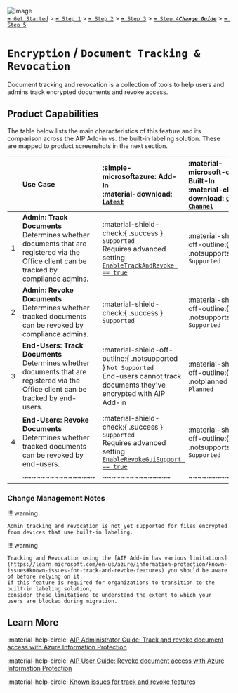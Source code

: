 ![image](https://user-images.githubusercontent.com/43501191/195164735-920ec45a-cd2c-41a1-9d22-6a557ca9ddc3.png)<br>
[`➡️ Get Started`](../../GetStarted.md) > [`➡️ Step 1`](../../AIP2MIPStep1.md) > [`➡️ Step 2`](../../AIP2MIPStep2.md) > [`➡️ Step 3`](../../AIP2MIPStep3.md) > [`➡️ Step 4`](../../AIP2MIPStep4.md)[***`Change Guide`***](../../CompareAIP2MIP.md) > [`➡️ Step 5`](../../AIP2MIPStep5.md)


# `Encryption` / `Document Tracking & Revocation`

Document tracking and revocation is a collection of tools to help users and admins track encrypted documents and revoke access.

## Product Capabilities
The table below lists the main characteristics of this feature and its comparison across the AIP Add-in vs. the built-in labeling solution. These are mapped to product screenshots in the next section. 

|  | Use Case  | :simple-microsoftazure: Add-In<br>:material-download: [`Latest`](https://learn.microsoft.com/en-us/azure/information-protection/rms-client/unifiedlabelingclient-version-release-history)| :material-microsoft-office: Built-In<br>:material-cloud-download: [`Current Channel`](https://learn.microsoft.com/en-us/microsoft-365/compliance/sensitivity-labels-office-apps#support-for-sensitivity-label-capabilities-in-apps) | :material-microsoft-office: Built-In<br>:material-calendar-clock: `Coming Soon` |
| :----                  | :---- | :---- | :---- | :---- | 
| 1 | **Admin: Track Documents** <br>Determines whether documents that are registered via the Office client can be tracked by compliance admins.  | :material-shield-check:{ .success } `Supported`<br>Requires advanced setting [`EnableTrackAndRevoke == true`](https://learn.microsoft.com/en-us/azure/information-protection/rms-client/clientv2-admin-guide-customizations#turn-off-document-tracking-features)  |  :material-shield-off-outline:{ .notsupported } `Not Supported` | :material-calendar-edit:{ .warning } `In Planning` |
| 2 | **Admin: Revoke Documents** <br>Determines whether tracked documents can be revoked by compliance admins.  | :material-shield-check:{ .success } `Supported`  |  :material-shield-off-outline:{ .notsupported } `Not Supported` | :material-calendar-edit:{ .warning } `In Planning` |
| 3 | **End-Users: Track Documents** <br>Determines whether documents that are registered via the Office client can be tracked by end-users.  | :material-shield-off-outline:{ .notsupported } `Not Supported`<br>End-users cannot track documents they've encrypted with AIP Add-in  |  :material-shield-off-outline:{ .notplanned  } `Not Planned` ||
| 4 | **End-Users: Revoke Documents** <br>Determines whether tracked documents can be revoked by end-users.  | :material-shield-check:{ .success } `Supported`<br>Requires advanced setting [`EnableRevokeGuiSupport == true`](https://learn.microsoft.com/en-us/azure/information-protection/rms-client/clientv2-admin-guide-customizations#turn-off-the-revoke-option-for-end-users-in-office-apps) |  :material-shield-off-outline:{ .notsupported } `Not Supported` | :material-calendar-edit:{ .warning } `In Planning` |
|  | ~~~~~~~~~~~~~~~~ | ~~~~~~~~~~~~~~~ | ~~~~~~~~~~~~~~~ |  ~~~~~~~~~~~~~~~ | 

### Change Management Notes

!!! warning

    Admin tracking and revocation is not yet supported for files encrypted from devices that use built-in labeling.

!!! warning

    Tracking and Revocation using the [AIP Add-in has various limitations](https://learn.microsoft.com/en-us/azure/information-protection/known-issues#known-issues-for-track-and-revoke-features) you should be aware of before relying on it.
    If this feature is required for organizations to transition to the built-in labeling solution, 
    consider these limitations to understand the extent to which your users are blocked during migration.

## Learn More

:material-help-circle: [AIP Administrator Guide: Track and revoke document access with Azure Information Protection](https://learn.microsoft.com/en-us/azure/information-protection/rms-client/track-and-revoke-admin)

:material-help-circle: [AIP User Guide: Revoke document access with Azure Information Protection](https://learn.microsoft.com/en-us/azure/information-protection/rms-client/revoke-access-user)

:material-help-circle: [Known issues for track and revoke features](https://learn.microsoft.com/en-us/azure/information-protection/known-issues#known-issues-for-track-and-revoke-features)
